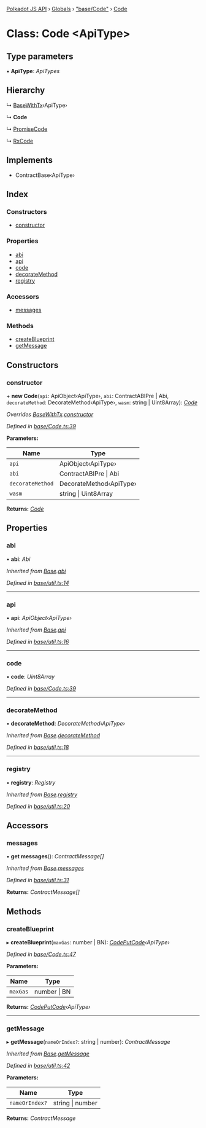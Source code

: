 [Polkadot JS API](../README.md) › [Globals](../globals.md) › ["base/Code"](../modules/_base_code_.md) › [Code](_base_code_.code.md)

# Class: Code <**ApiType**>

## Type parameters

▪ **ApiType**: *ApiTypes*

## Hierarchy

  ↳ [BaseWithTx](_base_util_.basewithtx.md)‹ApiType›

  ↳ **Code**

  ↳ [PromiseCode](_promise_promisecode_.promisecode.md)

  ↳ [RxCode](_rx_rxcode_.rxcode.md)

## Implements

* ContractBase‹ApiType›

## Index

### Constructors

* [constructor](_base_code_.code.md#constructor)

### Properties

* [abi](_base_code_.code.md#abi)
* [api](_base_code_.code.md#api)
* [code](_base_code_.code.md#code)
* [decorateMethod](_base_code_.code.md#decoratemethod)
* [registry](_base_code_.code.md#registry)

### Accessors

* [messages](_base_code_.code.md#messages)

### Methods

* [createBlueprint](_base_code_.code.md#createblueprint)
* [getMessage](_base_code_.code.md#getmessage)

## Constructors

###  constructor

\+ **new Code**(`api`: ApiObject‹ApiType›, `abi`: ContractABIPre | Abi, `decorateMethod`: DecorateMethod‹ApiType›, `wasm`: string | Uint8Array): *[Code](_base_code_.code.md)*

*Overrides [BaseWithTx](_base_util_.basewithtx.md).[constructor](_base_util_.basewithtx.md#constructor)*

*Defined in [base/Code.ts:39](https://github.com/polkadot-js/api/blob/51cb64ade/packages/api-contract/src/base/Code.ts#L39)*

**Parameters:**

Name | Type |
------ | ------ |
`api` | ApiObject‹ApiType› |
`abi` | ContractABIPre &#124; Abi |
`decorateMethod` | DecorateMethod‹ApiType› |
`wasm` | string &#124; Uint8Array |

**Returns:** *[Code](_base_code_.code.md)*

## Properties

###  abi

• **abi**: *Abi*

*Inherited from [Base](_base_util_.base.md).[abi](_base_util_.base.md#abi)*

*Defined in [base/util.ts:14](https://github.com/polkadot-js/api/blob/51cb64ade/packages/api-contract/src/base/util.ts#L14)*

___

###  api

• **api**: *ApiObject‹ApiType›*

*Inherited from [Base](_base_util_.base.md).[api](_base_util_.base.md#api)*

*Defined in [base/util.ts:16](https://github.com/polkadot-js/api/blob/51cb64ade/packages/api-contract/src/base/util.ts#L16)*

___

###  code

• **code**: *Uint8Array*

*Defined in [base/Code.ts:39](https://github.com/polkadot-js/api/blob/51cb64ade/packages/api-contract/src/base/Code.ts#L39)*

___

###  decorateMethod

• **decorateMethod**: *DecorateMethod‹ApiType›*

*Inherited from [Base](_base_util_.base.md).[decorateMethod](_base_util_.base.md#decoratemethod)*

*Defined in [base/util.ts:18](https://github.com/polkadot-js/api/blob/51cb64ade/packages/api-contract/src/base/util.ts#L18)*

___

###  registry

• **registry**: *Registry*

*Inherited from [Base](_base_util_.base.md).[registry](_base_util_.base.md#registry)*

*Defined in [base/util.ts:20](https://github.com/polkadot-js/api/blob/51cb64ade/packages/api-contract/src/base/util.ts#L20)*

## Accessors

###  messages

• **get messages**(): *ContractMessage[]*

*Inherited from [Base](_base_util_.base.md).[messages](_base_util_.base.md#messages)*

*Defined in [base/util.ts:31](https://github.com/polkadot-js/api/blob/51cb64ade/packages/api-contract/src/base/util.ts#L31)*

**Returns:** *ContractMessage[]*

## Methods

###  createBlueprint

▸ **createBlueprint**(`maxGas`: number | BN): *[CodePutCode](../interfaces/_base_code_.codeputcode.md)‹ApiType›*

*Defined in [base/Code.ts:47](https://github.com/polkadot-js/api/blob/51cb64ade/packages/api-contract/src/base/Code.ts#L47)*

**Parameters:**

Name | Type |
------ | ------ |
`maxGas` | number &#124; BN |

**Returns:** *[CodePutCode](../interfaces/_base_code_.codeputcode.md)‹ApiType›*

___

###  getMessage

▸ **getMessage**(`nameOrIndex?`: string | number): *ContractMessage*

*Inherited from [Base](_base_util_.base.md).[getMessage](_base_util_.base.md#getmessage)*

*Defined in [base/util.ts:42](https://github.com/polkadot-js/api/blob/51cb64ade/packages/api-contract/src/base/util.ts#L42)*

**Parameters:**

Name | Type |
------ | ------ |
`nameOrIndex?` | string &#124; number |

**Returns:** *ContractMessage*
